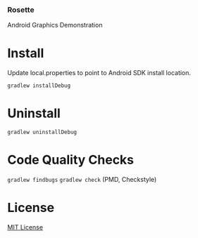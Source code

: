 ### Rosette ###

Android Graphics Demonstration

# Install #

Update local.properties to point to Android SDK install location.

```gradlew installDebug```

# Uninstall #

```gradlew uninstallDebug```

# Code Quality Checks #

```gradlew findbugs```
```gradlew check``` (PMD, Checkstyle)

# License #

[MIT License](http://sethrylan.mit-license.org/)